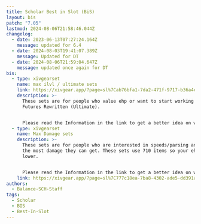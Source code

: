 ```yaml
---
title: Scholar Best in Slot (BiS)
layout: bis
patch: "7.05"
lastmod: 2024-08-06T21:58:46.044Z
changelog:
  - date: 2023-06-13T07:27:24.164Z
    message: updated for 6.4
  - date: 2024-08-03T19:41:07.389Z
    message: Updated for DT
  - date: 2024-08-06T21:59:04.647Z
    message: updated once again for DT
bis:
  - type: xivgearset
    name: max ilvl / ultimate sets
    link: https://xivgear.app/?page=sl%7Cab76bfa1-7da2-471f-9717-b36a4e1023b6
    description: >-
      These sets are for people who value ehp or want to start working towards
      Futures Rewritten (Ultimate).


      Please read the Information in the link to get a better idea on what to pick.
  - type: xivgearset
    name: Max Damage sets
    description: >-
      These sets are for people who are interested in speeds/parsing and want
      the most damage they can get. These sets use 710 items so your ehp will be
      lower.


      Please read the Information in the link to get a better idea on what to pick.
    link: https://xivgear.app/?page=sl%7C777c18ea-7ba8-4302-ade5-dd391a4d0206
authors:
  - Balance-SCH-Staff
tags:
  - Scholar
  - BIS
  - Best-In-Slot
---
```

